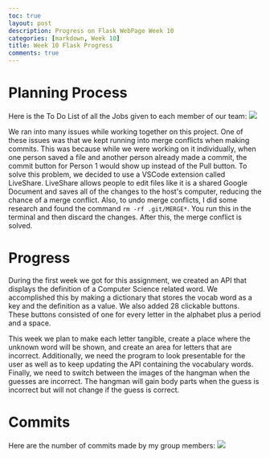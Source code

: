 ```yaml
---
toc: true
layout: post
description: Progress on Flask WebPage Week 10
categories: [markdown, Week 10]
title: Week 10 Flask Progress
comments: true
---
```


# Planning Process

Here is the To Do List of all the Jobs given to each member of our team:
![]({{site.baseurl}}/images/PlanningProcess.png)

We ran into many issues while working together on this project. One of these issues was that we kept running into merge conflicts when making commits. This was because while we were working on it individually, when one person saved a file and another person already made a commit, the commit button for Person 1 would show up instead of the Pull button. To solve this problem, we decided to use a VSCode extension called LiveShare. LiveShare allows people to edit files like it is a shared Google Document and saves all of the changes to the host's computer, reducing the chance of a merge conflict. Also, to undo merge conflicts, I did some research and found the command `rm -rf .git/MERGE*`. You run this in the terminal and then discard the changes. After this, the merge conflict is solved.


# Progress

During the first week we got for this assignment, we created an API that displays the definition of a Computer Science related word. We accomplished this by making a dictionary that stores the vocab word as a key and the definition as a value. We also added 28 clickable buttons. These buttons consisted of one for every letter in the alphabet plus a period and a space.

This week we plan to make each letter tangible, create a place where the unknown word will be shown, and create an area for letters that are incorrect. Additionally, we need the program to look presentable for the user as well as to keep updating the API containing the vocabulary words. Finally, we need to switch between the images of the hangman when the guesses are incorrect. The hangman will gain body parts when the guess is incorrect but will not change if the guess is correct.


# Commits
Here are the number of commits made by my group members:
![]({{site.baseurl}}/images/Commits.png)